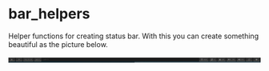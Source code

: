 # bar_helpers
Helper functions for creating status bar. With this you can create something beautiful as the picture below.

![Fine ass bar on my laptop](https://github.com/bejnpenik/bar_helpers/blob/master/bar.jpg)
